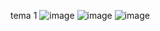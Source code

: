 
tema 1 
![image](https://github.com/user-attachments/assets/67163894-685a-4002-8585-ecd8be29d48b)
![image](https://github.com/user-attachments/assets/e0d709ae-2045-4db6-b726-be82117865c9)
![image](https://github.com/user-attachments/assets/23e7c22b-a577-47c3-9b97-4e57a76e38b9)


